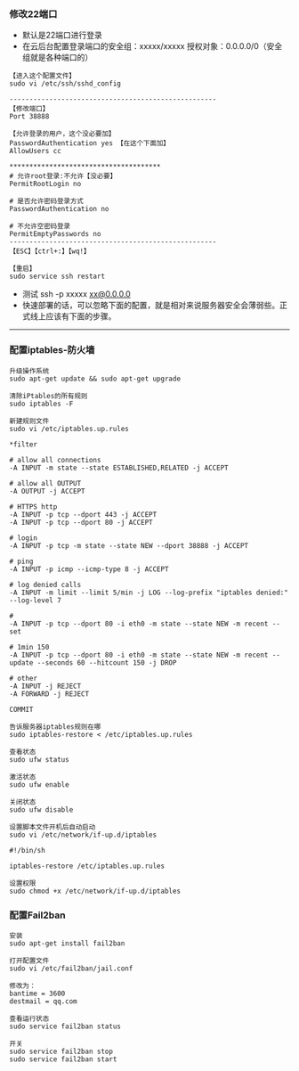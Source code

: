 ### 修改22端口

* 默认是22端口进行登录
* 在云后台配置登录端口的安全组：xxxxx/xxxxx 授权对象：0.0.0.0/0（安全组就是各种端口的）

```
【进入这个配置文件】
sudo vi /etc/ssh/sshd_config

----------------------------------------------------
【修改端口】
Port 38888

【允许登录的用户，这个没必要加】
PasswordAuthentication yes 【在这个下面加】
AllowUsers cc

**************************************
# 允许root登录:不允许【没必要】
PermitRootLogin no

# 是否允许密码登录方式
PasswordAuthentication no

# 不允许空密码登录
PermitEmptyPasswords no
----------------------------------------------------
【ESC】【ctrl+:】【wq!】

【重启】
sudo service ssh restart
```

* 测试 ssh -p xxxxx xx@0.0.0.0
* 快速部署的话，可以忽略下面的配置，就是相对来说服务器安全会薄弱些。正式线上应该有下面的步骤。

-----------------------------------------------------

### 配置iptables-防火墙

```
升级操作系统
sudo apt-get update && sudo apt-get upgrade

清除iPtables的所有规则
sudo iptables -F

新建规则文件
sudo vi /etc/iptables.up.rules
```

```
*filter

# allow all connections
-A INPUT -m state --state ESTABLISHED,RELATED -j ACCEPT

# allow all OUTPUT
-A OUTPUT -j ACCEPT

# HTTPS http 
-A INPUT -p tcp --dport 443 -j ACCEPT
-A INPUT -p tcp --dport 80 -j ACCEPT

# login
-A INPUT -p tcp -m state --state NEW --dport 38888 -j ACCEPT

# ping
-A INPUT -p icmp --icmp-type 8 -j ACCEPT

# log denied calls
-A INPUT -m limit --limit 5/min -j LOG --log-prefix "iptables denied:" --log-level 7

# 
-A INPUT -p tcp --dport 80 -i eth0 -m state --state NEW -m recent --set

# 1min 150 
-A INPUT -p tcp --dport 80 -i eth0 -m state --state NEW -m recent --update --seconds 60 --hitcount 150 -j DROP

# other
-A INPUT -j REJECT
-A FORWARD -j REJECT

COMMIT
```

```
告诉服务器iptables规则在哪
sudo iptables-restore < /etc/iptables.up.rules

查看状态
sudo ufw status

激活状态
sudo ufw enable

关闭状态
sudo ufw disable

设置脚本文件开机后自动启动
sudo vi /etc/network/if-up.d/iptables
```

```
#!/bin/sh

iptables-restore /etc/iptables.up.rules
```

```
设置权限
sudo chmod +x /etc/network/if-up.d/iptables
```

### 配置Fail2ban

```
安装
sudo apt-get install fail2ban

打开配置文件
sudo vi /etc/fail2ban/jail.conf
```

```
修改为：
bantime = 3600
destmail = qq.com
```

```
查看运行状态
sudo service fail2ban status

开关
sudo service fail2ban stop
sudo service fail2ban start
```
